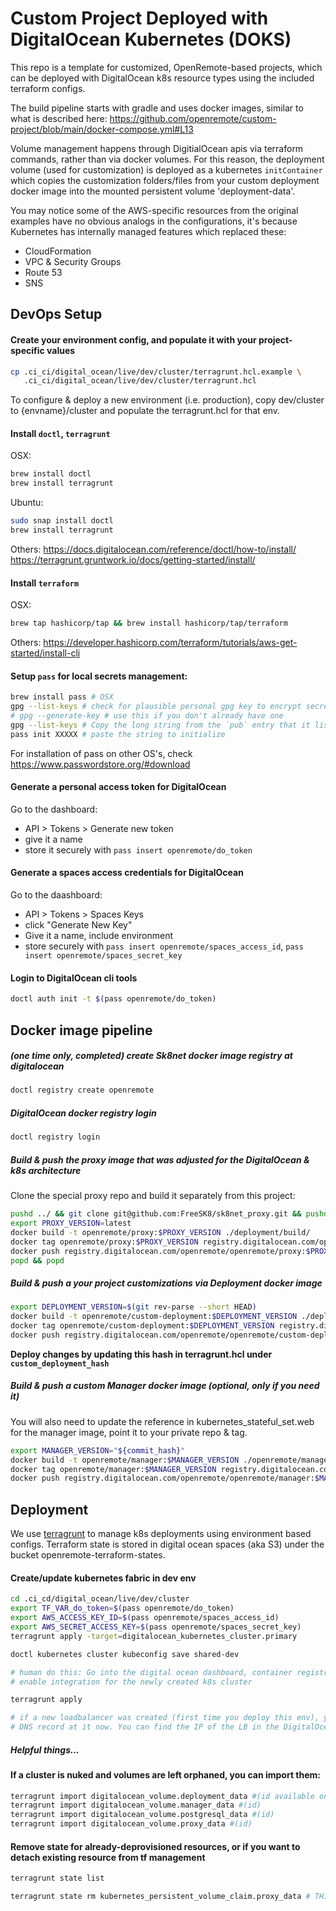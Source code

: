 # Custom Project Deployed with DigitalOcean Kubernetes (DOKS)
This repo is a template for customized, OpenRemote-based projects, which can be deployed
with DigitalOcean k8s resource types using the included terraform configs.

The build pipeline starts with gradle and uses docker images, similar to what is
described here:
https://github.com/openremote/custom-project/blob/main/docker-compose.yml#L13

Volume management happens through DigitialOcean apis via terraform commands, rather
than via docker volumes.  For this reason, the deployment volume (used for 
customization) is deployed as a kubernetes `initContainer` which copies the 
customization folders/files from your custom deployment docker image into the mounted 
persistent volume 'deployment-data'.

You may notice some of the AWS-specific resources from the original examples have no
obvious analogs in the configurations, it's because Kubernetes has internally managed
features which replaced these:
* CloudFormation
* VPC & Security Groups
* Route 53
* SNS

## DevOps Setup

#### Create your environment config, and populate it with your project-specific values
```sh
cp .ci_ci/digital_ocean/live/dev/cluster/terragrunt.hcl.example \
   .ci_ci/digital_ocean/live/dev/cluster/terragrunt.hcl
```

To configure & deploy a new environment (i.e. production), copy dev/cluster to 
{envname}/cluster and populate the terragrunt.hcl for that env.

#### Install `doctl`, `terragrunt`
OSX:
```sh
brew install doctl
brew install terragrunt
```
Ubuntu:
```sh
sudo snap install doctl
brew install terragrunt
```
Others:
https://docs.digitalocean.com/reference/doctl/how-to/install/
https://terragrunt.gruntwork.io/docs/getting-started/install/

#### Install `terraform`
OSX:
```sh
brew tap hashicorp/tap && brew install hashicorp/tap/terraform
```

Others:
https://developer.hashicorp.com/terraform/tutorials/aws-get-started/install-cli

#### Setup `pass` for local secrets management:
```sh
brew install pass # OSX
gpg --list-keys # check for plausible personal gpg key to encrypt secrets
# gpg --generate-key # use this if you don't already have one
gpg --list-keys # Copy the long string from the `pub` entry that it lists
pass init XXXXX # paste the string to initialize
```
For installation of pass on other OS's, check https://www.passwordstore.org/#download

#### Generate a personal access token for DigitalOcean
Go to the dashboard:
* API > Tokens > Generate new token
* give it a name
* store it securely with `pass insert openremote/do_token`

#### Generate a spaces access credentials for DigitalOcean
Go to the daashboard:
* API > Tokens > Spaces Keys
* click "Generate New Key"
* Give it a name, include environment
* store securely with `pass insert openremote/spaces_access_id`, `pass insert openremote/spaces_secret_key`

#### Login to DigitalOcean cli tools
```sh
doctl auth init -t $(pass openremote/do_token)
```

## Docker image pipeline

##### (one time only, completed) create Sk8net docker image registry at digitalocean
```sh
doctl registry create openremote
```

##### DigitalOcean docker registry login
```sh
doctl registry login
```

##### Build & push the proxy image that was adjusted for the DigitalOcean & k8s architecture
Clone the special proxy repo and build it separately from this project:
```sh
pushd ../ && git clone git@github.com:FreeSK8/sk8net_proxy.git && pushd sk8net_proxy
export PROXY_VERSION=latest
docker build -t openremote/proxy:$PROXY_VERSION ./deployment/build/
docker tag openremote/proxy:$PROXY_VERSION registry.digitalocean.com/openremote/openremote/proxy:$PROXY_VERSION
docker push registry.digitalocean.com/openremote/openremote/proxy:$PROXY_VERSION
popd && popd
```

##### Build & push a your project customizations via Deployment docker image
```sh
export DEPLOYMENT_VERSION=$(git rev-parse --short HEAD)
docker build -t openremote/custom-deployment:$DEPLOYMENT_VERSION ./deployment/build/
docker tag openremote/custom-deployment:$DEPLOYMENT_VERSION registry.digitalocean.com/openremote/openremote/custom-deployment:$DEPLOYMENT_VERSION
docker push registry.digitalocean.com/openremote/openremote/custom-deployment:$DEPLOYMENT_VERSION
```
**Deploy changes by updating this hash in terragrunt.hcl under `custom_deployment_hash`**

##### Build & push a custom Manager docker image (optional, only if you need it)
You will also need to update the reference in kubernetes_stateful_set.web for the manager image,
point it to your private repo & tag.
```sh
export MANAGER_VERSION="${commit_hash}"
docker build -t openremote/manager:$MANAGER_VERSION ./openremote/manager/build/install/manager/
docker tag openremote/manager:$MANAGER_VERSION registry.digitalocean.com/openremote/openremote/manager:$MANAGER_VERSION
docker push registry.digitalocean.com/openremote/openremote/manager:$MANAGER_VERSION
```

## Deployment

We use [terragrunt](https://blog.gruntwork.io/how-to-manage-multiple-environments-with-terraform-using-terragrunt-2c3e32fc60a8)
to manage k8s deployments using environment based configs. Terraform state is stored in
digital ocean spaces (aka S3) under the bucket openremote-terraform-states.

#### Create/update kubernetes fabric in dev env
```sh
cd .ci_cd/digital_ocean/live/dev/cluster
export TF_VAR_do_token=$(pass openremote/do_token)
export AWS_ACCESS_KEY_ID=$(pass openremote/spaces_access_id)
export AWS_SECRET_ACCESS_KEY=$(pass openremote/spaces_secret_key)
terragrunt apply -target=digitalocean_kubernetes_cluster.primary 

doctl kubernetes cluster kubeconfig save shared-dev

# human do this: Go into the digital ocean dashboard, container registry, click edit and
# enable integration for the newly created k8s cluster

terragrunt apply

# if a new loadbalancer was created (first time you deploy this env), you need to point a
# DNS record at it now. You can find the IP of the LB in the DigitalOcean dashboard.
```

##### Helpful things...

#### If a cluster is nuked and volumes are left orphaned, you can import them:
```sh
terragrunt import digitalocean_volume.deployment_data #(id available on inspection of the html table in DO volumes manager, lol)
terragrunt import digitalocean_volume.manager_data #(id)
terragrunt import digitalocean_volume.postgresql_data #(id)
terragrunt import digitalocean_volume.proxy_data #(id)
```

#### Remove state for already-deprovisioned resources, or if you want to detach existing resource from tf management
```sh
terragrunt state list

terragrunt state rm kubernetes_persistent_volume_claim.proxy_data # THIS IS AN EXAMPLE, target your desired resource
```

